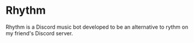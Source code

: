 # Rhythm
Rhythm is a Discord music bot developed to be an alternative to rythm on my friend's Discord server.

